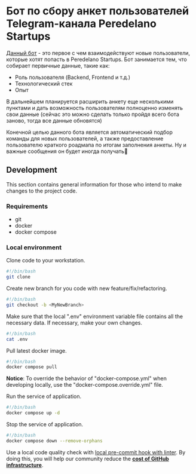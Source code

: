 # Бот по сбору анкет пользователей Telegram-канала Peredelano Startups

[Данный бот](https://t.me/Peredelano_bot) - это первое с чем взаимодействуют новые пользователи, которые хотят попасть в Peredelano Startups. Бот занимается тем, что собирает первичные данные, такие как:
- Роль пользователя (Backend, Frontend и т.д.)
- Технологический стек
- Опыт

В дальнейшем планируется расширить анкету еще несколькими пунктами и дать возможность пользователям полноценно изменять свои данные (сейчас это можно сделать только пройдя всего бота заново, тогда все данные обновятся)

Конечной целью данного бота является автоматический подбор команды для новых пользователей, а также предоставление пользователю краткого роадмапа по итогам заполнения анкеты. Ну и важные сообщения он будет иногда получать🤗


## Development

This section contains general information for those who intend to make changes to the project code.

### Requirements

- git
- docker
- docker compose

### Local environment

Clone code to your workstation.

```bash
#!/bin/bash
git clone
```

Create new branch for you code with new feature/fix/refactoring.

```bash
#!/bin/bash
git checkout -b <MyNewBranch>
```

Make sure that the local ".env" environment variable file contains all the necessary data. If necessary, make your own changes.

```bash
#!/bin/bash
cat .env
```

Pull latest docker image.

```bash
#!/bin/bash
docker compose pull
```

**Notice**: To override the behavior of "docker-compose.yml" when developing locally, use the "docker-compose.override.yml" file.

Run the service of application.

```bash
#!/bin/bash
docker compose up -d
```

Stop the service of application.

```bash
#!/bin/bash
docker compose down --remove-orphans
```

Use a local code quality check with [local pre-commit hook with linter](./.githooks/README.md). By doing this, you will help our community
reduce the **[cost of GitHub infrastructure](https://docs.github.com/ru/billing/managing-billing-for-github-actions/about-billing-for-github-actions)**.
